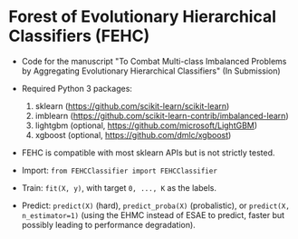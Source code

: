 # Forest of Evolutionary Hierarchical Classifiers (FEHC)

* Code for the manuscript "To Combat Multi-class Imbalanced Problems by Aggregating Evolutionary Hierarchical Classifiers" (In Submission)

* Required Python 3 packages: 
    1. sklearn (https://github.com/scikit-learn/scikit-learn)
    2. imblearn (https://github.com/scikit-learn-contrib/imbalanced-learn)
    3. lightgbm (optional, https://github.com/microsoft/LightGBM)
    4. xgboost (optional, https://github.com/dmlc/xgboost)

* FEHC is compatible with most sklearn APIs but is not strictly tested.

* Import: `from FEHCClassifier import FEHCClassifier`

* Train: `fit(X, y)`, with target `0, ..., K` as the labels.

* Predict: `predict(X)` (hard), `predict_proba(X)` (probalistic), or `predict(X, n_estimator=1)` (using the EHMC instead of ESAE to predict, faster but possibly leading to performance degradation).
